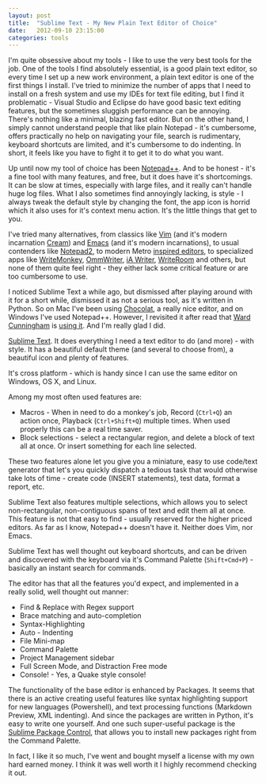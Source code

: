```yaml
---
layout: post
title:  "Sublime Text - My New Plain Text Editor of Choice"
date:   2012-09-10 23:15:00
categories: tools
---
```

I'm quite obsessive about my tools - I like to use the very best tools for the job. One of the tools I find absolutely essential, is a good plain text editor, so every time I set up a new work environment, a plain text editor is one of the first things I install. I've tried to minimize the number of apps that I need to install on a fresh system and use my IDEs for text file editing, but I find it problematic - Visual Studio and Eclipse do have good basic text editing features, but the sometimes sluggish performance can be annoying. There's nothing like a minimal, blazing fast editor. But on the other hand, I simply cannot understand people that like plain Notepad - it's cumbersome, offers practically no help on navigating your file, search is rudimentary, keyboard shortcuts are limited, and it's cumbersome to do indenting. In short, it feels like you have to fight it to get it to do what you want. 

Up until now my tool of choice has been [Notepad++](http://notepad-plus-plus.org/). And to be honest - it's a fine tool with many features, and free, but it does have it's shortcomings. It can be slow at times, especially with large files, and it really can't handle huge log files.  What I also sometimes find annoyingly lacking, is style - I always tweak the default style by changing the font, the app icon is horrid which it also uses for it's context menu action. It's the little things that get to you.

I've tried many alternatives, from classics like [Vim](http://www.vim.org/) (and it's modern incarnation [Cream](http://cream.sourceforge.net/)) and [Emacs](http://www.gnu.org/software/emacs/) (and it's modern incarnations), to usual contenders like [Notepad2](http://www.flos-freeware.ch/notepad2.html), to modern Metro [inspired editors](http://singularlabs.com/software/metrotextual/), to specialized apps like [WriteMonkey](http://writemonkey.com/), [OmmWriter](http://www.ommwriter.com/), [iA Writer](http://www.iawriter.com/), [WriteRoom](http://www.hogbaysoftware.com/products/writeroom) and others, but none of them quite feel right - they either lack some critical feature or are too cumbersome to use.

I noticed Sublime Text a while ago, but dismissed after playing around with it for a short while, dismissed it as not a serious tool, as it's written in Python. So on Mac I've been using [Chocolat](http://chocolatapp.com/), a really nice editor, and on Windows I've used Notepad++. However, I revisited it after read that [Ward Cunningham](http://c2.com/~ward/) is [using it](http://www.drdobbs.com/go-parallel/article/print?articleId=240000393). And I'm really glad I did.

[Sublime Text](http://www.sublimetext.com/). It does everything I need a text editor to do (and more) - with style. It has a beautiful default theme (and several to choose from), a beautiful icon and plenty of features.

It's cross platform - which is handy since I can use the same editor on Windows, OS X, and Linux.

Among my most often used features are:

 - Macros - When in need to do a monkey's job, Record (`Ctrl+Q`) an   
   action once, Playback (`Ctrl+Shift+Q`) multiple times. When used   
   properly this can be a real time saver.
 - Block selections - select a rectangular region, and delete a block    of text all at
   once. Or insert something for each line selected.

These two features alone let you give you a miniature, easy to use code/text generator that let's you quickly dispatch a tedious task that would otherwise take lots of time - create code (INSERT statements), test data, format a report, etc.

Sublime Text also features multiple selections, which allows you to select non-rectangular, non-contiguous spans of text and edit them all at once. This feature is not that easy to find - usually reserved for the higher priced editors. As far as I know, Notepad++ doesn't have it. Neither does Vim, nor Emacs. 

Sublime Text has well thought out keyboard shortcuts, and can be driven and discovered with the keyboard via it's Command Palette (`Shift+Cmd+P`) - basically an instant search for commands. 

The editor has that all the features you'd expect, and implemented in a really solid, well thought out manner:

 - Find & Replace with Regex support
 - Brace matching and auto-completion
 - Syntax-Highlighting
 - Auto - Indenting
 - File Mini-map
 - Command Palette
 - Project Management sidebar
 - Full Screen Mode, and Distraction Free mode
 - Console! - Yes, a Quake style console!

The functionality of the base editor is enhanced by Packages. It seems that there is an active creating useful features like syntax highlighting support for new languages (Powershell), and text processing functions (Markdown Preview, XML indenting). And since the packages are written in Python, it's easy to write one yourself. And one such super-useful package is the [Sublime Package Control](http://wbond.net/sublime_packages/package_control), that allows you to install new packages right from the Command Palette.

In fact, I like it so much, I've went and bought myself a license with my own hard earned money. I think it was well worth it I highly recommend checking it out.